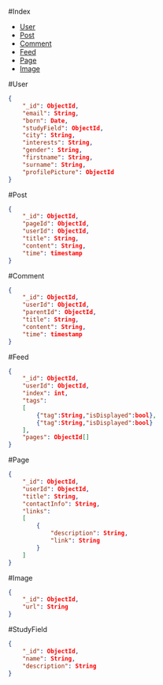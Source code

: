 #Index
* [User](#user)
* [Post](#post)
* [Comment](#comment)
* [Feed](#feed)
* [Page](#page)
* [Image](#image)

#User
```json
{
    "_id": ObjectId,
    "email": String,
    "born": Date,
    "studyField": ObjectId,
    "city": String,
    "interests": String,
    "gender": String,
    "firstname": String,
    "surname": String,
    "profilePicture": ObjectId
}
```

#Post
```json
{
    "_id": ObjectId,
    "pageId": ObjectId,
    "userId": ObjectId,
    "title": String,
    "content": String,
    "time": timestamp
}
```

#Comment
```json
{
    "_id": ObjectId,
    "userId": ObjectId,
    "parentId": ObjectId,
    "title": String,
    "content": String,
    "time": timestamp
}
```

#Feed
```json
{
    "_id": ObjectId,
    "userId": ObjectId,
    "index": int,
    "tags":
    [
        {"tag":String,"isDisplayed":bool},
        {"tag":String,"isDisplayed":bool}
    ],
    "pages": ObjectId[]
}
```

#Page
```json
{
    "_id": ObjectId,
    "userId": ObjectId,
    "title": String,
    "contactInfo": String,
    "links":
    [
        {
            "description": String,
            "link": String
        }
    ]
}
```

#Image
```json
{
    "_id": ObjectId,
    "url": String
}
```

#StudyField
```json
{
    "_id": ObjectId,
    "name": String,
    "description": String
}
```
